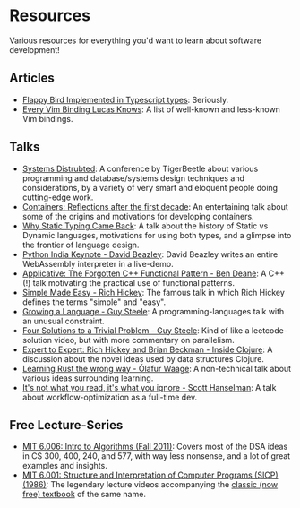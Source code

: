 # Resources
Various resources for everything you'd want to learn about software development!

## Articles
- [Flappy Bird Implemented in Typescript types](https://zackoverflow.dev/writing/flappy-bird-in-type-level-typescript/): Seriously.
- [Every Vim Binding Lucas Knows](https://scharenbroch.dev/blog/vim-bindings/): A list of well-known and less-known Vim bindings.

## Talks
- [Systems Distrubted](https://www.youtube.com/playlist?list=PL9eL-xg48OM09LwyjF_cXwoJHHngXMPxJ): A conference by TigerBeetle about various programming and database/systems design techniques and considerations, by a variety of very smart and eloquent people doing cutting-edge work.
- [Containers: Reflections after the first decade](https://youtu.be/xXWaECk9XqM): An entertaining talk about some of the origins and motivations for developing containers.
- [Why Static Typing Came Back](https://youtu.be/Tml94je2edk): A talk about the history of Static vs Dynamic languages, motivations for using both types, and a glimpse into the frontier of language design.
- [Python India Keynote - David Beazley](https://youtube.com/watch?v=VUT386_GKI8): David Beazley writes an entire WebAssembly interpreter in a live-demo.
- [Applicative: The Forgotten C++ Functional Pattern - Ben Deane](https://www.youtube.com/watch?v=KDn28TZdKb4): A C++ (!) talk motivating the practical use of functional patterns.
- [Simple Made Easy - Rich Hickey](https://youtube.com/watch?v=LKtk3HCgTa8): The famous talk in which Rich Hickey defines the terms "simple" and "easy".
- [Growing a Language - Guy Steele](https://www.youtube.com/watch?v=_ahvzDzKdB0): A programming-languages talk with an unusual constraint.
- [Four Solutions to a Trivial Problem - Guy Steele](https://www.youtube.com/watch?v=ftcIcn8AmSY): Kind of like a leetcode-solution video, but with more commentary on parallelism.
- [Expert to Expert: Rich Hickey and Brian Beckman - Inside Clojure](https://www.youtube.com/watch?v=wASCH_gPnDw): A discussion about the novel ideas used by data structures Clojure.
- [Learning Rust the wrong way - Ólafur Waage](https://youtube.com/watch?v=DL9LANLg5EA): A non-technical talk about various ideas surrounding learning.
- [It's not what you read, it's what you ignore - Scott Hanselman](https://youtube.com/watch?v=IWPgUn8tL8s): A talk about workflow-optimization as a full-time dev.

## Free Lecture-Series
- [MIT 6.006: Intro to Algorithms (Fall 2011)](https://www.youtube.com/watch?v=HtSuA80QTyo&list=PL-K_ib5mxHXkBD_3_79TPS8xvcw49pVcc): Covers most of the DSA ideas in CS 300, 400, 240, and 577, with way less nonsense, and a lot of great examples and insights.
- [MIT 6.001: Structure and Interpretation of Computer Programs (SICP) (1986)](https://www.youtube.com/playlist?list=PLE18841CABEA24090): The legendary lecture videos accompanying the [classic (now free) textbook](https://web.mit.edu/6.001/6.037/sicp.pdf) of the same name.

